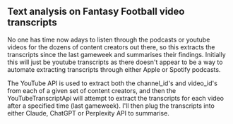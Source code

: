 ## Text analysis on Fantasy Football video transcripts

No one has time now adays to listen through the podcasts or youtube videos for the dozens of content creators out there, so this extracts the transcripts since the last gameweek and summarises their findings. Initially this will just be youtube transcripts as there doesn't appear to be a way to automate extracting transcripts through either Apple or Spotify podcasts.

The YouTube API is used to extract both the channel_id's and video_id's from each of a given set of content creators, and then the YouTubeTranscriptApi will attempt to extract the transcripts for each video after a specified time (last gameweek). I'll then plug the transcripts into either Claude, ChatGPT or Perplexity API to summarise.